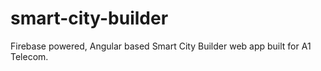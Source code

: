 # smart-city-builder
Firebase powered, Angular based Smart City Builder web app built for A1 Telecom.
